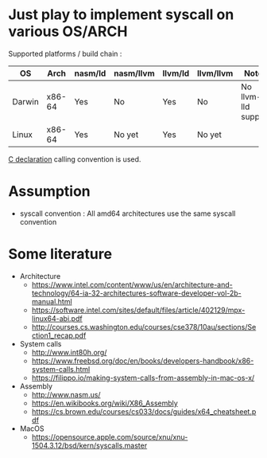 <!-- vim:set ts=4 sw=4 tw=100 et: -->

# Just play to implement syscall on various OS/ARCH

Supported platforms / build chain :

   OS  |  Arch  | nasm/ld | nasm/llvm | llvm/ld | llvm/llvm | Notes
-------|--------|---------|-----------|---------|-----------|-------
Darwin | x86-64 |   Yes   |     No    |   Yes   |     No    | No llvm-lld support
Linux  | x86-64 |   Yes   |   No yet  |   Yes   |   No yet  |

[C declaration](https://en.wikipedia.org/wiki/X86_calling_conventions#cdecl) calling convention is
used.

# Assumption
- syscall convention : All amd64 architectures use the same syscall convention

# Some literature
- Architecture
    - https://www.intel.com/content/www/us/en/architecture-and-technology/64-ia-32-architectures-software-developer-vol-2b-manual.html
    - https://software.intel.com/sites/default/files/article/402129/mpx-linux64-abi.pdf
    - http://courses.cs.washington.edu/courses/cse378/10au/sections/Section1_recap.pdf
- System calls
    - http://www.int80h.org/
    - https://www.freebsd.org/doc/en/books/developers-handbook/x86-system-calls.html
    - https://filippo.io/making-system-calls-from-assembly-in-mac-os-x/
- Assembly
    - http://www.nasm.us/
	- https://en.wikibooks.org/wiki/X86_Assembly
	- https://cs.brown.edu/courses/cs033/docs/guides/x64_cheatsheet.pdf
- MacOS
    - https://opensource.apple.com/source/xnu/xnu-1504.3.12/bsd/kern/syscalls.master
